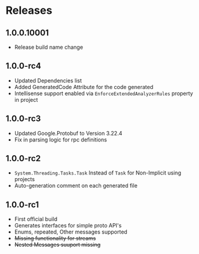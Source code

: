 # Releases

## 1.0.0.10001

- Release build name change

## 1.0.0-rc4

- Updated Dependencies list
- Added GeneratedCode Attribute for the code generated
- Intellisense support enabled via `EnforceExtendedAnalyzerRules` property in project

## 1.0.0-rc3

- Updated Google.Protobuf to Version 3.22.4
- Fix in parsing logic for rpc definitions

## 1.0.0-rc2

- `System.Threading.Tasks.Task` Instead of `Task` for Non-Implicit using projects
- Auto-generation comment on each generated file

## 1.0.0-rc1

- First official build
- Generates interfaces for simple proto API's
- Enums, repeated, Other messages supported
- ~~Missing functionality for streams~~
- ~~Nested Messages suuport missing~~